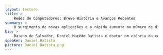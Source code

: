```yaml
---
layout: lecture
title: >
    Redes de Computadores: Breve História e Avanços Recentes
summary: >
    O surgimento de novas aplicações e o rápido aumento no número de dispositivos conectados à Internet justificam as mudanças constantes da mesma, obtidas com a criação de novos protocolos e com mudanças na sua infraestrutura. Nesta palestra será apresentada uma breve história das redes de computadores e serão descritos os avanços recentes em redes de quinta geração (5G) e redes definidas por software (SDN e NFV), destacando como essas redes devem moldar a Internet nos próximos anos.
bio: >
    Baiano de Salvador, Daniel Macêdo Batista é doutor em ciência da computação pela Unicamp e desde 2011 é professor no Departamento de Ciência da Computação do IME/USP, onde orienta trabalhos na área de redes de computadores e leciona diversas disciplinas para a graduação e para a pós-graduação. No momento seus principais tópicos de pesquisa são redes 5G, cidades inteligentes, segurança da informação e redes definidas por software.
speaker: Daniel Batista
picture: Daniel Batista.png
---
```

